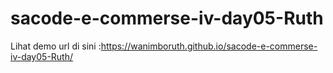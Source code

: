 # sacode-e-commerse-iv-day05-Ruth
Lihat demo url di sini :https://wanimboruth.github.io/sacode-e-commerse-iv-day05-Ruth/
